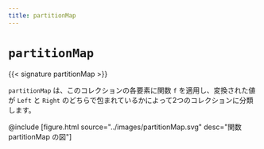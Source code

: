 ```yaml
---
title: partitionMap
---
```


# `partitionMap`

{{< signature partitionMap >}}

`partitionMap` は、このコレクションの各要素に関数 `f` を適用し、変換された値が `Left` と `Right` のどちらで包まれているかによって2つのコレクションに分類します。

@include [figure.html source="../images/partitionMap.svg" desc="関数 partitionMap の図"]
